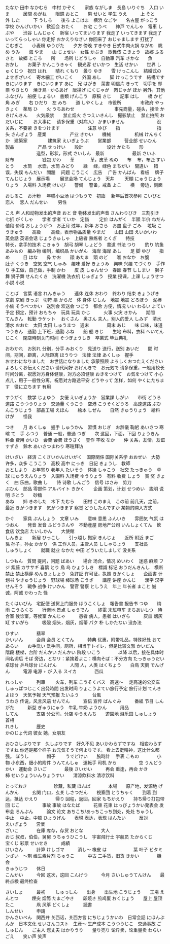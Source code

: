 たなか    田中
なかむら　中村
かぞく　　家族
ながしま　長島
いりぐち　入口
いま　　　居間
めがね　　眼鏡
おとこ　　男
せいと   学生
うえ　　　上
そと　　　外
した　　　下
うしろ　　後ろ
よこはま　横浜
なごや　　名古屋
がっこう　学校
かんげいかい　歓迎会
おたく　　お宅
こうべ　　神戸
でんしゃ　電車
しぶや　　渋谷
しんじゅく　新宿
いってまいります 我走了
いってきます    我走了
いってらっしゃい 你走好
おかえりなさい   你回来了
おじゃまします   打扰了                 
こむぎこ　　小麦粉
ゆうがた　　夕方  傍晚
すきやき   日式牛肉火锅
ながめ　眺め
うみ　　海
やま　　山
じょせい　女性
かぶき　歌舞伎
こきょう　故郷
ふるさと　故郷
ところ　　所　　场所
じどうしゃ　自動車  汽车
さかな　　魚  
おかし　　お菓子
かんこうきゃく　観光客
せいかつ　生活
せかい　　世界
しゅくじつ　祝日
はれ　　晴れ
くもり　曇り
ゆき　　雪
けっこんし　結婚式の　
よせぎざいく　寄木細工
がいこく　　外国
あし　　脚
けっこうです　結構です
きにいります　きにいります
あに　兄
はがき　葉書  明信片
きって　切手を  邮票
やきとり　焼き鳥  ·
からあげ　唐揚げ
にくじゃが　肉じゃが
ほか  另外，其他
ふなびん　船便
しょるい　書類
げんこう　原稿
きじ　　記事
はし　　橋
かど　　角
みぎ　　右
ひだり　左
みち　　道
しやくしょ　市役所 　　　　市政府
やっきょく　薬局
ひ　　火
うちあわせ　　　　　　　　　事先商量，碰头，接洽
かきげんきん　　火気厳禁　　禁止烟火
さつえいきんし　撮影禁止　  禁止拍照
おだいじに　　  お大事に  　请多保重（对病人）
かまいません　  　　　　　　没关系，不要紧
きをつけます    　　　　　　注意
ゆび　　指　  　　　　　　　指头
さんぎょう　産業  　　　　　产业
きかい　　機械    　　　　　机械
けんちくか　建築家 　　　　 建筑家
えいぎょうぶ　　営業部　　　营业部
せいひん　　製品  　　　　　产品
せっけい　　設計  　　　　　设计
かたち　　形  　　　　　　　造型，形状，形式
さいしん　最新  　　　　　　最新
さいふ　　財布  　　　　　　钱包
かわ　　革  　　        　革，皮革
ぬの　　布              　布，布匹
すいとう　　水筒        　水壶，水筒
みどり　　緑            　绿，绿色
まちがい　間違い         　错误，失误
もんだい　問題          　问题
こうこく　広告          　广告
かんばん　看板          　牌子
てんじじょう　展示場    　　展览会场
てんじょう　天井        　　天棚
にゅうじょうりょう　入場料  入场费
けいび　　警備          　警备，戒备
よこ　　横              　旁边，侧面

おしるこ　お汁粉        　年糕小豆汤
はつもうで　初詣         　新年后首次参拜
こいびと　恋人          　恋人
だんせい　              　男性

こえ 声                 人和动物发出的声音
おと 音                 物体发出的声音
さんわりびき　三割引き　　　七折
がくしゃ　　学者          学者
ていか　定価　　          定价
はんがく　半額            半价
ねだん　値段              价格
おしょうがつ　お正月       过年，新年
おさら　お皿              盘子
ごみ　                   垃圾
こうきゅう　　高級　　     高级，表示物品质量
やまだ　　山田            山田
えいかいわ　　英会話       英语会话
じょうきゅしゃ　上級者     熟练者
とくぎ　　特技　　　　　　　特长，拿手的技术
こきゅう　胡弓            胡琴
しょどう　書道            书法
つり　　釣り             钓鱼
あみもの　編み物          编制，编织品
かいがん　海岸           海岸
あし　　足               脚
ゆび　　指
め　　　目
はな　　鼻
かお　　顔
あたま　頭
のど　　喉
おなか　お腹　　　　　　　　肚子
くうき　空気             空气
しゅみ　趣味             爱好
きょうみ　興味           兴趣
てづくり　手作り         手工做，自己做，手制
かわ　　皮              皮
しゅんせつ　春節         春节
ししまい　獅子舞         狮子舞
せんたくき　洗濯機       洗衣机
じゅぎょう　授業         授课，上课
しょうせつ　小説         小说

ことば　言葉            语言
れんきゅう　　連休       连休
おわり　終わり          结束
きょうげき　京劇        京剧
きっぷ　切符            票
からだ　体            身体
じしん　地震           地震
どろぼう　泥棒         小偷
そうべつかい　送別会    欢送会
つごう　都合          方便，情况  いい わるい
よてい　予定          预定，预计 
おもちゃ　玩具        玩具
かじ　　　火事        火灾
きかん　　期間        
てんきん　転勤
ラケット　
おくさん　奥さん       夫人，别人的爱人
しみず　清水          清水
おおた　太田          太田
しゅうまつ　週末　　　　周末
あじ　　味           口味，味道
つうきん　通勤        上下班，通勤
ふね　　船           船
きじ　　生地          布料，衣料
へいてんじこく　閉店時刻关门时间
そつぎょうしき　卒業式 毕业典礼

おわかれ　お別れ      分别，分手
みおくり　見送り      送行，送别
あいだ　　間         时间，期间，距离，人际距离
ほうりつ　法律       法律
あくしゅ　握手  
おせわになりました　お世話になりました           承蒙照顾
よろしくおつたえください　よろしくお伝えください  请代问好
おげんきで　お元気で                         请多保重，一般用较长时间分离，祝愿对方身体健康，对方必须健康
おきをつけて　お気をつけて                    小心点儿，用于一般性分离，祝愿对方路途平安
どうやって           怎样，如何
やくにたちます　役に立ちます 有用

すうがく　数学
じょゆう　女優
えいぎょうか　営業課
しがい　　市街
どうろ　　道路
こうつうりょう　交通量
くうこう　空港
こうそくどうろ　高速道路
ぶひんこうじょう　部品工場
えほん　　絵本
しぜん　　自然
きゅうりょう　給料
けが　　怪我

つき　　月
あくしゅ　握手
しゅうかん　習慣
おじぎ　お辞儀  鞠躬
あいさつ       寒暄
て　手
ふつう　普通   一般，普通
つぎ　　次     这回，下面，下回
りょうきん　料金  费用
かいひ　会費   会费
ほうさく　豊作  丰收
なか　　仲   关系，友情，友谊
すずき　鈴木
あいさつまわり 寒暄拜访

けいざい　経済
こくさいかんけいがく　国際関係  国际关系学
おおぜい　大勢   许多，众多
こうこう　高校  高中
にっき　日記
きょうし　教師  
おとしより　お年寄り  老年人
たいそう　体操
しゃこう　社交
たっきゅう　卓球
にゅうえんりょう　入園料  入场费
ゆうりょう　有料  收费
しょう　賞  奖
きょく　曲  乐曲，歌曲
し　　詩  诗歌
しんごう　信号 
はさみ　剪刀  
ぶひん　部品  零部件
アルバイト
きかく　　企画  策划，计划
せつめい　説明  说明
さとう　　砂糖  
あね　　姉
きのした　木下
たむら　　田村
このまえ　この前  前几天，之前，最近
きがつきます　気がつきます  察觉
どうしたんですか 某物的购入方式

かぐ　　家具
ぶんしょう　文章
いみ　　意味  意思
ふんいき　　雰囲気  气氛
はつおん　　発音  发音
ふどうさんや　不動産屋  房地产公司
いんしょくてん　飲食店  饮食店
たいしかん　　大使館  
しんきょ　　新居
ひっこし　　引っ越し 搬家
きんじょ　　近所  附近
まご　　孫  孙子，孙女
かかり　係  工作人员，主管人员
ししゃちょう　　支社長  
しゅうしょく　　就職  就业
なかた  中田
どういたしまして 没关系

しつもん　質問 提问，问题
ばあい　　場合 场合，情况
めいわく　迷惑 麻烦
フジ 紫藤
カササギ  喜鹊
とり 鳥 鸟
ひょうしき　標識 标记
おうだんきんし　横断禁止  禁止横穿
めんきょしょう　免許証  许可证，执照
きかくしょ　　企画書  计划书
やきゅうじょう　野球場  棒球场
こうざ　　講座  讲座
かんじ　　漢字  汉字
せんそう　戦争  战争
けいかん　警官  警察
としうえ　年上  年长者
まこと  誠  诚，阿诚
かわった 怪

たくはいびん　宅配便  送货上门服务
ほうこくしょ　報告書  报告书
つゆ　　梅雨
こうらくち　　行楽地  景点
しゅうでん　　終電    末班电车
まちあいしつ　待合室  候诊室，等候室
かんじゃ　　　患者    病人，患者
はいざら　　　灰皿    烟灰缸
すいがら　　　吸殻    烟头，烟灰，烟蒂
パク                朴
しかたない           没办法

ひすい　　　　翡翠  
かいいん　　　会員    会员
とくてん　　　特典    优惠，附带礼品，特殊好处
おてあらい　　お手洗い 洗手间，厕所，相当于トイレ，但是比较文雅
かいだん　　　階段    楼梯，台阶
だんかい     だんかい 阶段
いこう　　　　以降    以后，接在具体时间名词后
そば                旁边，となリ：紧挨着よこ：横向そば：不分方向
たっきゅうだい卓球台  乒乓球台
にんげん　　　人間    人，人类
はくちょう　　白鳥    天鹅
でんげん　　　電源    电源  +  が 入る
スイカ　　　　西瓜

れっしゃ　　　列車　　 火车，列车
こうそくバス　高速～　 走高速的公交车
しゅっぱつじこく出発時間 出发时间
りょこうよてい旅行予定 旅行计划
てんきよほう　天気予報 天气预报
たいふう　　　台風   
うわさ              传说，风言风语
せんでん　　　宣伝    宣传
ばんぐみ　　　番組    节目
しんがた　　　新型
ぎゅうにゅう　牛乳    牛奶
ようひん　　　用品  
してん　　　　支店    分公司，分店
ゆうえんち　　遊園地  游乐园
しゅしょう　　首相    
れきし　　　　歴史  
かのじょ代词  彼女    她，女朋友

おひさしぶりです　久しぶりです　好久不见
あいかわらずですね　相変わらずですね 你还是那个样子
お元気そうで何よりです。 看上去挺精神，这比什么都强。
ぼうし　　　　帽子　　
うでどけい　　腕時計　 手表
こもの　　　　小物    小东西，细小的附件
うんてんしゅ　運転手  司机
から　　　　　空 
うんどうかい　運動会
さいご　　　　最後
さいかい　　　再会    重逢，再会
かき　　　　　柿
せいりょういんりょうすい　　清涼飲料水  清凉饮料

とっておき　　　　　　珍藏，私藏
ほんば　　　　本場　　原产地，发源地
げんかん　　　玄関   门口，玄关
しさつだん　　視察団
とうちゃく　　到着   到达，抵达
かえり　　　　帰り   回程，返回，回家 
もちかえり　　持ち帰り打包带回
じこ　　　　　事故   事故
はなたば　　　花束   花束
はっぴょうかい発表会 发布会
ろんぶん　　　論文   论文
あちこち/あっちこっち到处，处处
ちゅうし　　　中止　 中止，中顿
ひょうげん　　表現   表达，表现
はんたい　　　反対   
えいぎょう　　営業   
ざいこ　　　　在庫   库存，存货
おとな　　　　大人   
おじ               叔叔，伯伯，舅舅
うちゅうひこうし　宇宙飛行士  宇航员
たからくじ　　宝くじ  彩票
せいせき　　　成績   
けいさん　　　計算
けしゴマ　　　消し～  橡皮
は　　　　　　葉     叶子
ビタミンざい　～剤   维生素片剂
ちゅうこ　　　中古   二手货，旧货
きかい　　　　機会  
きゅうじつ　　休日   
こんかい　　　今回   这次，这回
こんげつ　　　今月
さいしゅうてんけん　　最終点検  最终检查

さいしょ　　　最初　　
しゅっしん　　出身　　出生地
こうじょう　　工場
えんとつ　　　煙突   烟筒
たまごやき　　卵焼き  煎鸡蛋
おくじょう　　屋上   屋顶
たこ　　　　　凧     风筝
どくしょ　　　読書   
しんせい　　　申請  
かんさいべん　関西弁  关西话，关西方言
にちじょうかいわ　日常会話 
にほんぶんか　日本文化 
せいさんコスト　生産～  生产成本
こうつうじこ　交通事故
ごしゅじん　　ご主人    您丈夫
はかりうり　　量り売り  论斤卖，论重量卖
わらいごえ　　笑い声    笑声

